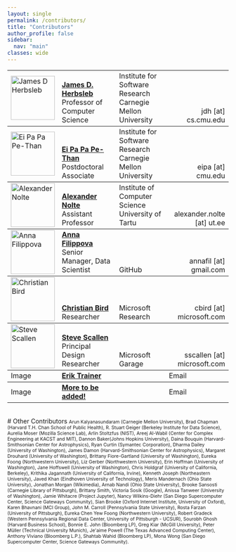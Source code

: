 ```yaml
---
layout: single
permalink: /contributors/
title: "Contributors"
author_profile: false
sidebar:
  nav: "main"
classes: wide
---
```

<style>
.td {
  vertical-align: bottom;
}
</style>

<table style="width: 100%;">
<tr>
  <td><img src="/hackathon-planning-kit/images/jherbsleb.jpg" alt="James D Herbsleb" style="width:100px;height:100px;"></td>
  <td style="vertical-align: bottom;"><a href="https://herbsleb.org/"><strong>James D. Herbsleb</strong></a><br>Professor of Computer Science</td>
  <td style="vertical-align: bottom;">Institute for Software Research<br>Carnegie Mellon University</td>
  <td style="vertical-align: bottom; text-align: right;">jdh [at] cs.cmu.edu</td>
</tr>
<tr style="border-top: thin solid; align:bottom">
  <td><img src="/hackathon-planning-kit/images/eipa.jpg" alt="Ei Pa Pa Pe-Than" style="width:100px;height:100px;"></td>
  <td style="vertical-align: bottom;"><a href="https://eipapa.github.io/"><strong>Ei Pa Pa Pe-Than</strong></a><br>Postdoctoral Associate</td>
  <td style="vertical-align: bottom;">Institute for Software Research<br>Carnegie Mellon University</td>
  <td style="vertical-align: bottom; text-align: right;">eipa [at] cmu.edu</td>
</tr>
<tr style="border-top: thin solid; align:bottom">
  <td><img src="/hackathon-planning-kit/images/anolte.jpg" alt="Alexander Nolte" style="width:100px;height:100px;"></td>
  <td style="vertical-align: bottom;"><a href="http://www.anolte.com"><strong>Alexander Nolte</strong></a><br>Assistant Professor</td>
  <td style="vertical-align: bottom;">Institute of Computer Science<br>University of Tartu</td>
  <td style="vertical-align: bottom; text-align: right;">alexander.nolte [at] ut.ee</td>
</tr>
<tr style="border-top: thin solid; align:bottom">
  <td><img src="/hackathon-planning-kit/images/afilippova.jpg" alt="Anna Filippova" style="width:100px;height:100px;"></td>
  <td style="vertical-align: bottom;"><a href="https://www.linkedin.com/in/annafilippova"><strong>Anna Filippova</strong></a><br>Senior Manager, Data Scientist</td>
  <td style="vertical-align: bottom;">GitHub</td>
  <td style="vertical-align: bottom; text-align: right;">annafil [at] gmail.com</td>
</tr>
<tr style="border-top: thin solid; align:bottom">
  <td><img src="/hackathon-planning-kit/images/cbird.jpg" alt="Christian Bird" style="width:100px;height:100px;"></td>
  <td style="vertical-align: bottom;"><a href="https://www.microsoft.com/en-us/research/people/cbird/"><strong>Christian Bird</strong></a><br>Researcher</td>
  <td style="vertical-align: bottom;">Microsoft Research</td>
  <td style="vertical-align: bottom; text-align: right;">cbird [at] microsoft.com</td>
</tr>
<tr style="border-top: thin solid; align:bottom">
  <td><img src="/hackathon-planning-kit/images/sscallen.jpg" alt="Steve Scallen" style="width:100px;height:100px;"></td>
  <td style="vertical-align: bottom;"><a href="https://www.linkedin.com/in/steve-scallen-2221893/"><strong>Steve Scallen</strong></a><br>Principal Design Researcher</td>
  <td style="vertical-align: bottom;">Microsoft Garage</td>
  <td style="vertical-align: bottom; text-align: right;">sscallen [at] microsoft.com</td>
</tr>
<tr style="border-top: thin solid; align:top">
  <td>Image</td>
  <td><a href=""><strong>Erik Trainer</strong></a><br></td>
  <td></td>
  <td>Email</td>
</tr>
<tr style="border-top: thin solid; align:bottom">
  <td>Image</td>
  <td><a href=""><strong>More to be added!</strong></a><br></td>
  <td></td>
  <td>Email</td>
</tr>
</table>

<br>
# Other Contributors
<span style="font-size: 0.75em">Arun Kalyanasundaram (Carnegie Mellon University), Brad Chapman (Harvard T.H. Chan School of Public Health), R. Stuart Geiger (Berkeley Institute for Data Science), Aurelia Moser (Mozilla Science Lab), Arlin Stoltzfus (NIST), Areej Al-Wabil (Center for Complex Engineering at KACST and MIT), Dannon Baker(Johns Hopkins University), Daina Bouquin (Harvard-Smithsonian Center for Astrophysics), Ryan Curtin (Symantec Corporation), Dharma Dailey (University of Washington), James Damon (Harvard-Smithsonian Center for Astrophysics), Margaret Drouhard (University of Washington), Brittany Fiore-Gartland (University of Washington), Eureka Foong (Northwestern University), Liz Gerber (Northwestern University), Erin Hoffman (University of Washington), Jane Hoffswell (University of Washington), Chris Holdgraf (University of California, Berkeley), Krithika Jagannath (University of California, Irvine), Kenneth Joseph (Northeastern University), Javed Khan (Eindhoven University of Technology), Meris Mandernach (Ohio State University), Jonathan Morgan (Wikimedia), Arnab Nandi (Ohio State University), Brooke Sansosti (Carnegie Library of Pittsburgh), Brittany Smith, Victoria Sosik (Google), Anissa Tanweer (University of Washington), Jamie Whitacre (Project Jupyter), Nancy Wilkins-Diehr (San Diego Supercomputer Center, Science Gateways Community), Sian Brooke (Oxford Internet Institute, University of Oxford), Karen Bhavnani (MCI Group), John M. Carroll (Pennsylvania State University), Rosta Farzan (University of Pittsburgh), Eureka Chen Yew Foong (Northwestern University), Robert Gradeck (Western Pennsylvania Regional Data Center, University of Pittsburgh - UCSUR), Sourobh Ghosh (Harvard Business School), Bonnie E. John (Bloomberg LP), Greg Kiar (McGill University), Peter Müller (Technical University Munich), Je'aime Powell (The Texas Advanced Computing Center), Anthony Viviano (Bloomberg L.P.), Shahtab Wahid (Bloomberg LP), Mona Wong (San Diego Supercomputer Center, Science Gateways Community).</span>
